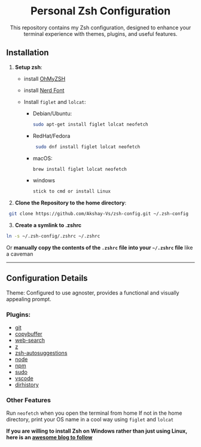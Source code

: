 <h1 align='center'>Personal Zsh Configuration </h1>

<p align='center'>This repository contains my Zsh configuration, designed to enhance your terminal experience with themes, plugins, and useful features.</p>

## Installation

1. **Setup zsh**:
   - install [OhMyZSH](https://ohmyz.sh/)

   - install [Nerd Font](https://www.nerdfonts.com/font-downloads)

   - Install `figlet` and `lolcat`:
     
      - Debian/Ubuntu:
        ```sh
        sudo apt-get install figlet lolcat neofetch
        ```
  
     - RedHat/Fedora
       ```sh
        sudo dnf install figlet lolcat neofetch
       ```
     
      - macOS:
        ```sh
        brew install figlet lolcat neofetch
        ```
        
      - windows
        ```sh
        stick to cmd or install Linux
        ```
  1. **Clone the Repository to the home directory**:

```sh
 git clone https://github.com/Akshay-Vs/zsh-config.git ~/.zsh-config
 ```

  3. **Create a symlink to .zshrc**
```sh
ln -s ~/.zsh-config/.zshrc ~/.zshrc
 ```
  Or ****manually copy the contents of the `.zshrc` file into your `~/.zshrc` file**** like a caveman

---


  ## Configuration Details
  Theme: Configured to use agnoster, provides a functional and visually appealing prompt.
  
  ### **Plugins**: 
  - [git](https://github.com/ohmyzsh/ohmyzsh/tree/master/plugins/git-commit)
  - [copybuffer](https://github.com/ohmyzsh/ohmyzsh/tree/master/plugins/copybuffer) 
  - [web-search](https://github.com/ohmyzsh/ohmyzsh/tree/master/plugins/web-search) 
  - [z](https://github.com/ohmyzsh/ohmyzsh/tree/master/plugins/z) 
  - [zsh-autosuggestions](https://github.com/zsh-users/zsh-autosuggestions)
  - [node](https://github.com/ohmyzsh/ohmyzsh/tree/master/plugins/node) 
  - [npm](https://github.com/ohmyzsh/ohmyzsh/tree/master/plugins/npm) 
  - [sudo](https://github.com/ohmyzsh/ohmyzsh/tree/master/plugins/sudo) 
  - [vscode](https://github.com/ohmyzsh/ohmyzsh/tree/master/plugins/vscode) 
  - [dirhistory](https://github.com/ohmyzsh/ohmyzsh/tree/master/plugins/dirhistory)
  
 ### Other Features
 Run `neofetch` when you open the terminal from home
 If not in the home directory, print your OS name in a cool way using `figlet` and `lolcat`
   
**If you are willing to install Zsh on Windows rather than just using Linux, here is an [awesome blog to follow](https://dev.to/zinox9/installing-zsh-on-windows-37em)**
